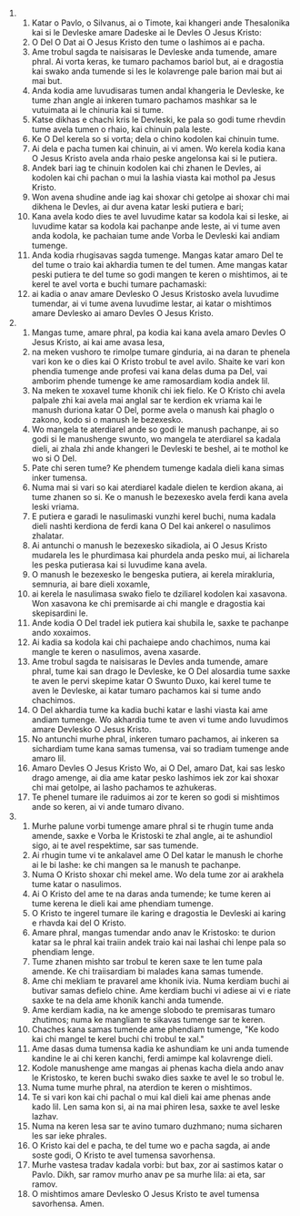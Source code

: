 <ol>
  <li>
    <ol>
      <li>Katar o Pavlo, o Silvanus, ai o Timote, kai khangeri ande Thesalonika kai si le Devleske amare Dadeske ai le Devles O Jesus Kristo:</li>
      <li>O Del O Dat ai O Jesus Kristo den tume o lashimos ai e pacha.</li>
      <li>Ame trobul sagda te naisisaras le Devleske anda tumende, amare phral. Ai vorta keras, ke tumaro pachamos bariol but, ai e dragostia kai swako anda tumende si les le kolavrenge pale barion mai but ai mai but.</li>
      <li>Anda kodia ame luvudisaras tumen andal khangeria le Devleske, ke tume zhan angle ai inkeren tumaro pachamos mashkar sa le vutuimata ai le chinuria kai si tume.</li>
      <li>Katse dikhas e chachi kris le Devleski, ke pala so godi tume rhevdin tume avela tumen o rhaio, kai chinuin pala leste.</li>
      <li>Ke O Del kerela so si vorta; dela o chino kodolen kai chinuin tume.</li>
      <li>Ai dela e pacha tumen kai chinuin, ai vi amen. Wo kerela kodia kana O Jesus Kristo avela anda rhaio peske angelonsa kai si le putiera.</li>
      <li>Andek bari iag te chinuin kodolen kai chi zhanen le Devles, ai kodolen kai chi pachan o mui la lashia viasta kai mothol pa Jesus Kristo.</li>
      <li>Won avena shudine ande iag kai shoxar chi getolpe ai shoxar chi mai dikhena le Devles, ai dur avena katar leski putiera e bari;</li>
      <li>Kana avela kodo dies te avel luvudime katar sa kodola kai si leske, ai luvudime katar sa kodola kai pachanpe ande leste, ai vi tume aven anda kodola, ke pachaian tume ande Vorba le Devleski kai andiam tumenge.</li>
      <li>Anda kodia rhugisavas sagda tumenge. Mangas katar amaro Del te del tume o traio kai akhardia tumen te del tumen. Ame mangas katar peski putiera te del tume so godi mangen te keren o mishtimos, ai te kerel te avel vorta e buchi tumare pachamaski:</li>
      <li>ai kadia o anav amare Devlesko O Jesus Kristosko avela luvudime tumendar, ai vi tume avena luvudime lestar, ai katar o mishtimos amare Devlesko ai amaro Devles O Jesus Kristo.</li>
    </ol>
  </li>
  <li>
    <ol>
      <li>Mangas tume, amare phral, pa kodia kai kana avela amaro Devles O Jesus Kristo, ai kai ame avasa lesa,</li>
      <li>na meken vushoro te rimolpe tumare ginduria, ai na daran te phenela vari kon ke o dies kai O Kristo trobul te avel avilo. Shaite ke vari kon phendia tumenge ande profesi vai kana delas duma pa Del, vai amborim phende tumenge ke ame ramosardiam kodia andek lil.</li>
      <li>Na meken te xoxavel tume khonik chi iek fielo. Ke O Kristo chi avela palpale zhi kai avela mai anglal sar te kerdion ek vriama kai le manush duriona katar O Del, porme avela o manush kai phaglo o zakono, kodo si o manush le bezexesko.</li>
      <li>Wo mangela te aterdiarel ande so godi le manush pachanpe, ai so godi si le manushenge swunto, wo mangela te aterdiarel sa kadala dieli, ai zhala zhi ande khangeri le Devleski te beshel, ai te mothol ke wo si O Del.</li>
      <li>Pate chi seren tume? Ke phendem tumenge kadala dieli kana simas inker tumensa.</li>
      <li>Numa mai si vari so kai aterdiarel kadale dielen te kerdion akana, ai tume zhanen so si. Ke o manush le bezexesko avela ferdi kana avela leski vriama.</li>
      <li>E putiera e garadi le nasulimaski vunzhi kerel buchi, numa kadala dieli nashti kerdiona de ferdi kana O Del kai ankerel o nasulimos zhalatar.</li>
      <li>Ai antunchi o manush le bezexesko sikadiola, ai O Jesus Kristo mudarela les le phurdimasa kai phurdela anda pesko mui, ai licharela les peska putierasa kai si luvudime kana avela.</li>
      <li>O manush le bezexesko le bengeska putiera, ai kerela mirakluria, semnuria, ai bare dieli xoxamle,</li>
      <li>ai kerela le nasulimasa swako fielo te dziliarel kodolen kai xasavona. Won xasavona ke chi premisarde ai chi mangle e dragostia kai skepisardini le.</li>
      <li>Ande kodia O Del tradel iek putiera kai shubila le, saxke te pachanpe ando xoxaimos.</li>
      <li>Ai kadia sa kodola kai chi pachaiepe ando chachimos, numa kai mangle te keren o nasulimos, avena xasarde.</li>
      <li>Ame trobul sagda te naisisaras le Devles anda tumende, amare phral, tume kai san drago le Devleske, ke O Del alosardia tume saxke te aven le pervi skepime katar O Swunto Duxo, kai kerel tume te aven le Devleske, ai katar tumaro pachamos kai si tume ando chachimos.</li>
      <li>O Del akhardia tume ka kadia buchi katar e lashi viasta kai ame andiam tumenge. Wo akhardia tume te aven vi tume ando luvudimos amare Devlesko O Jesus Kristo.</li>
      <li>No antunchi murhe phral, inkeren tumaro pachamos, ai inkeren sa sichardiam tume kana samas tumensa, vai so tradiam tumenge ande amaro lil.</li>
      <li>Amaro Devles O Jesus Kristo Wo, ai O Del, amaro Dat, kai sas lesko drago amenge, ai dia ame katar pesko lashimos iek zor kai shoxar chi mai getolpe, ai lasho pachamos te azhukeras.</li>
      <li>Te phenel tumare ile raduimos ai zor te keren so godi si mishtimos ande so keren, ai vi ande tumaro divano.</li>
    </ol>
  </li>
  <li>
    <ol>
      <li>Murhe palune vorbi tumenge amare phral si te rhugin tume anda amende, saxke e Vorba le Kristoski te zhal angle, ai te ashundiol sigo, ai te avel respektime, sar sas tumende.</li>
      <li>Ai rhugin tume vi te ankalavel ame O Del katar le manush le chorhe ai le bi lashe: ke chi mangen sa le manush te pachanpe.</li>
      <li>Numa O Kristo shoxar chi mekel ame. Wo dela tume zor ai arakhela tume katar o nasulimos.</li>
      <li>Ai O Kristo del ame te na daras anda tumende; ke tume keren ai tume kerena le dieli kai ame phendiam tumenge.</li>
      <li>O Kristo te ingerel tumare ile karing e dragostia le Devleski ai karing e rhavda kai del O Kristo.</li>
      <li>Amare phral, mangas tumendar ando anav le Kristosko: te durion katar sa le phral kai traiin andek traio kai nai lashai chi lenpe pala so phendiam lenge.</li>
      <li>Tume zhanen mishto sar trobul te keren saxe te len tume pala amende. Ke chi traiisardiam bi malades kana samas tumende.</li>
      <li>Ame chi mekliam te pravarel ame khonik ivia. Numa kerdiam buchi ai butivar samas defielo chine. Ame kerdiam buchi vi adiese ai vi e riate saxke te na dela ame khonik kanchi anda tumende.</li>
      <li>Ame kerdiam kadia, na ke amenge slobodo te premisaras tumaro zhutimos; numa ke mangliam te sikavas tumenge sar te keren.</li>
      <li>Chaches kana samas tumende ame phendiam tumenge, "Ke kodo kai chi mangel te kerel buchi chi trobul te xal."</li>
      <li>Ame dasas duma tumensa kadia ke ashundiam ke uni anda tumende kandine le ai chi keren kanchi, ferdi amimpe kal kolavrenge dieli.</li>
      <li>Kodole manushenge ame mangas ai phenas kacha diela ando anav le Kristosko, te keren buchi swako dies saxke te avel le so trobul le.</li>
      <li>Numa tume murhe phral, na aterdion te keren o mishtimos.</li>
      <li>Te si vari kon kai chi pachal o mui kal dieli kai ame phenas ande kado lil. Len sama kon si, ai na mai phiren lesa, saxke te avel leske lazhav.</li>
      <li>Numa na keren lesa sar te avino tumaro duzhmano; numa sicharen les sar ieke phrales.</li>
      <li>O Kristo kai del e pacha, te del tume wo e pacha sagda, ai ande soste godi, O Kristo te avel tumensa savorhensa.</li>
      <li>Murhe vastesa tradav kadala vorbi: but bax, zor ai sastimos katar o Pavlo. Dikh, sar ramov murho anav pe sa murhe lila: ai eta, sar ramov.</li>
      <li>O mishtimos amare Devlesko O Jesus Kristo te avel tumensa savorhensa. Amen.</li>
    </ol>
  </li>
</ol>
